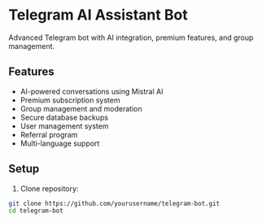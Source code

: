 # Telegram AI Assistant Bot

Advanced Telegram bot with AI integration, premium features, and group management.

## Features

- AI-powered conversations using Mistral AI
- Premium subscription system
- Group management and moderation
- Secure database backups
- User management system
- Referral program
- Multi-language support

## Setup

1. Clone repository:
```bash
git clone https://github.com/yourusername/telegram-bot.git
cd telegram-bot